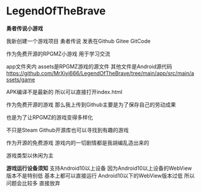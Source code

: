 # LegendOfTheBrave
**勇者传说小游戏**

我新创建一个游戏项目 勇者传说
发表在Github Gitee GitCode

作为免费开源的RPGMZ小游戏 用于学习交流


app文件夹内 assets是RPGMZ游戏的源文件
其他文件是Android源代码
https://github.com/MrXiyi666/LegendOfTheBrave/tree/main/app/src/main/assets/game

APK编译不是最新的 所以可以直接打开index.html

作为免费开源的游戏 那么我上传到Github主要是为了保存自己的劳动成果

也是为了让RPGMZ的游戏变得多样化

不只是Steam Github开源库也可以寻找到有趣的游戏

作为开源的免费游戏 游戏内的一切剧情都是我胡编乱造出来的

游戏类型以休闲为主

**游戏运行设备须知**
支持Android10以上设备 因为Android10以上设备的WebView版本不是特别低 基本上都可以直接运行 Android10以下的WebView版本过低 所以问题会比较多 直接放弃

